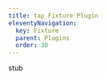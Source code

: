 ```yaml
---
title: tap Fixture Plugin
eleventyNavigation:
  key: Fixture
  parent: Plugins
  order: 30
---
```


stub
